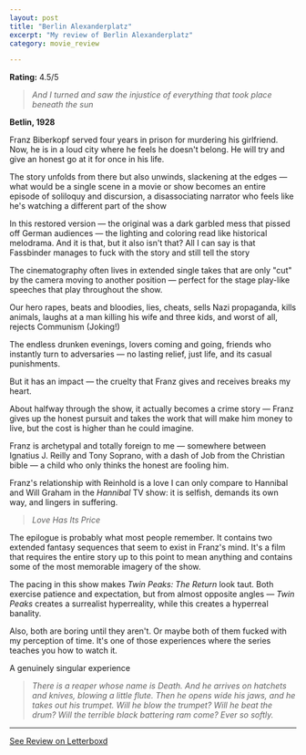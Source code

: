 ```yaml
---
layout: post
title: "Berlin Alexanderplatz"
excerpt: "My review of Berlin Alexanderplatz"
category: movie_review

---
```


**Rating:** 4.5/5

<blockquote><i>And I turned and saw the injustice of everything that took place beneath the sun</i></blockquote><b>Betlin, 1928</b>

Franz Biberkopf served four years in prison for murdering his girlfriend. Now, he is in a loud city where he feels he doesn't belong. He will try and give an honest go at it for once in his life.

The story unfolds from there but also unwinds, slackening at the edges — what would be a single scene in a movie or show becomes an entire episode of soliloquy and discursion, a disassociating narrator who feels like he's watching a different part of the show

In this restored version — the original was a dark garbled mess that pissed off German audiences — the lighting and coloring read like historical melodrama. And it is that, but it also isn't that? All I can say is that Fassbinder manages to fuck with the story and still tell the story

The cinematography often lives in extended single takes that are only "cut" by the camera moving to another position — perfect for the stage play-like speeches that play throughout the show.

Our hero rapes, beats and bloodies, lies, cheats, sells Nazi propaganda, kills animals, laughs at a man killing his wife and three kids, and worst of all, rejects Communism (Joking!)

The endless drunken evenings, lovers coming and going, friends who instantly turn to adversaries — no lasting relief, just life, and its casual punishments.

But it has an impact — the cruelty that Franz gives and receives breaks my heart.

About halfway through the show, it actually becomes a crime story — Franz gives up the honest pursuit and takes the work that will make him money to live, but the cost is higher than he could imagine.

Franz is archetypal and totally foreign to me — somewhere between Ignatius J. Reilly and Tony Soprano, with a dash of Job from the Christian bible — a child who only thinks the honest are fooling him.

Franz's relationship with Reinhold is a love I can only compare to Hannibal and Will Graham in the <i>Hannibal</i> TV show: it is selfish, demands its own way, and lingers in suffering.
<blockquote><i>Love Has Its Price</i></blockquote>The epilogue is probably what most people remember. It contains two extended fantasy sequences that seem to exist in Franz's mind. It's a film that requires the entire story up to this point to mean anything and contains some of the most memorable imagery of the show.

The pacing in this show makes <i>Twin Peaks: The Return</i> look taut. Both exercise patience and expectation, but from almost opposite angles — <i>Twin Peaks </i>creates a surrealist hyperreality, while this creates a hyperreal banality.

Also, both are boring until they aren't. Or maybe both of them fucked with my perception of time. It's one of those experiences where the series teaches you how to watch it.

A genuinely singular experience

<blockquote><i>There is a reaper whose name is Death. And he arrives on hatchets and knives, blowing a little flute. Then he opens wide his jaws, and he takes out his trumpet. Will he blow the trumpet? Will he beat the drum? Will the terrible black battering ram come? Ever so softly.</i></blockquote>

<hr>

[See Review on Letterboxd](https://boxd.it/51Mk6X)
